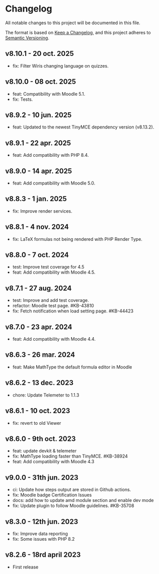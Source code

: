 # Changelog

All notable changes to this project will be documented in this file.

The format is based on [Keep a Changelog](https://keepachangelog.com/en/1.0.0/),
and this project adheres to [Semantic Versioning](https://semver.org/spec/v2.0.0.html).

## v8.10.1 - 20 oct. 2025

- fix: Filter Wiris changing language on quizzes.

## v8.10.0 - 08 oct. 2025

- feat: Compatibility with Moodle 5.1.
- fix: Tests.

## v8.9.2 - 10 jun. 2025

- feat: Updated to the newest TinyMCE dependency version (v8.13.2).

## v8.9.1 - 22 apr. 2025

- feat: Add compatibility with PHP 8.4.

## v8.9.0 - 14 apr. 2025

- feat: Add compatibility with Moodle 5.0.

## v8.8.3 - 1 jan. 2025

- fix: Improve render services.

## v8.8.1 - 4 nov. 2024

- fix: LaTeX formulas not being rendered with PHP Render Type.

## v8.8.0 - 7 oct. 2024

- test: Improve test coverage for 4.5
- feat: Add compatibility with Moodle 4.5.

## v8.7.1 - 27 aug. 2024

- test: Improve and add test coverage.
- refactor: Moodle test page. #KB-43810
- fix: Fetch notification when load setting page. #KB-44423

## v8.7.0 - 23 apr. 2024

- feat: Add compatibility with Moodle 4.4.

## v8.6.3 - 26 mar. 2024

- feat: Make MathType the default formula editor in Moodle

## v8.6.2 - 13 dec. 2023

- chore: Update Telemeter to 1.1.3

## v8.6.1 - 10 oct. 2023

- fix: revert to old Viewer

## v8.6.0 - 9th oct. 2023

- feat: update devkit & telemeter
- fix: MathType loading faster than TinyMCE. #KB-38924
- feat: Add compatibility with Moodle 4.3

## v9.0.0 - 31th jun. 2023

- ci: Update how steps output are stored in Github actions.
- fix: Moodle badge Certification Issues
- docs: add how to update amd module section and enable dev mode
- fix: Update plugin to follow Moodle guidelines. #KB-35708

## v8.3.0 - 12th jun. 2023

- fix: Improve data reporting
- fix: Some issues with PHP 8.2

## v8.2.6 - 18rd april 2023

- First release
